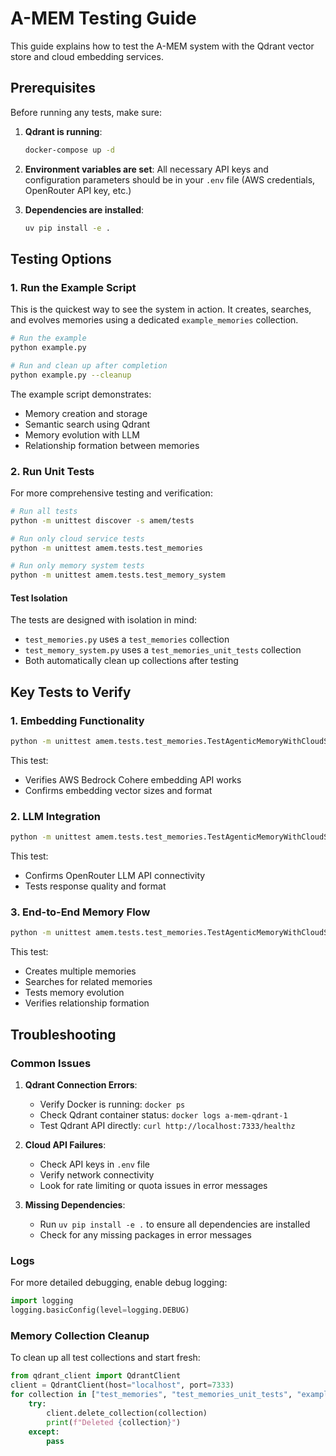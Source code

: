# A-MEM Testing Guide

This guide explains how to test the A-MEM system with the Qdrant vector store and cloud embedding services.

## Prerequisites

Before running any tests, make sure:

1. **Qdrant is running**:
   ```bash
   docker-compose up -d
   ```

2. **Environment variables are set**:
   All necessary API keys and configuration parameters should be in your `.env` file (AWS credentials, OpenRouter API key, etc.)

3. **Dependencies are installed**:
   ```bash
   uv pip install -e .
   ```

## Testing Options

### 1. Run the Example Script

This is the quickest way to see the system in action. It creates, searches, and evolves memories using a dedicated `example_memories` collection.

```bash
# Run the example
python example.py

# Run and clean up after completion
python example.py --cleanup
```

The example script demonstrates:
- Memory creation and storage
- Semantic search using Qdrant
- Memory evolution with LLM
- Relationship formation between memories

### 2. Run Unit Tests

For more comprehensive testing and verification:

```bash
# Run all tests
python -m unittest discover -s amem/tests

# Run only cloud service tests
python -m unittest amem.tests.test_memories

# Run only memory system tests
python -m unittest amem.tests.test_memory_system
```

#### Test Isolation

The tests are designed with isolation in mind:

- `test_memories.py` uses a `test_memories` collection
- `test_memory_system.py` uses a `test_memories_unit_tests` collection
- Both automatically clean up collections after testing

## Key Tests to Verify

### 1. Embedding Functionality

```bash
python -m unittest amem.tests.test_memories.TestAgenticMemoryWithCloudServices.test_embedding_functionality
```

This test:
- Verifies AWS Bedrock Cohere embedding API works
- Confirms embedding vector sizes and format

### 2. LLM Integration

```bash
python -m unittest amem.tests.test_memories.TestAgenticMemoryWithCloudServices.test_llm_functionality
```

This test:
- Confirms OpenRouter LLM API connectivity
- Tests response quality and format

### 3. End-to-End Memory Flow

```bash
python -m unittest amem.tests.test_memories.TestAgenticMemoryWithCloudServices.test_end_to_end_memory_flow
```

This test:
- Creates multiple memories
- Searches for related memories 
- Tests memory evolution
- Verifies relationship formation

## Troubleshooting

### Common Issues

1. **Qdrant Connection Errors**:
   - Verify Docker is running: `docker ps`
   - Check Qdrant container status: `docker logs a-mem-qdrant-1`
   - Test Qdrant API directly: `curl http://localhost:7333/healthz`

2. **Cloud API Failures**:
   - Check API keys in `.env` file
   - Verify network connectivity
   - Look for rate limiting or quota issues in error messages

3. **Missing Dependencies**:
   - Run `uv pip install -e .` to ensure all dependencies are installed
   - Check for any missing packages in error messages

### Logs

For more detailed debugging, enable debug logging:

```python
import logging
logging.basicConfig(level=logging.DEBUG)
```

### Memory Collection Cleanup

To clean up all test collections and start fresh:

```python
from qdrant_client import QdrantClient
client = QdrantClient(host="localhost", port=7333)
for collection in ["test_memories", "test_memories_unit_tests", "example_memories"]:
    try:
        client.delete_collection(collection)
        print(f"Deleted {collection}")
    except:
        pass
